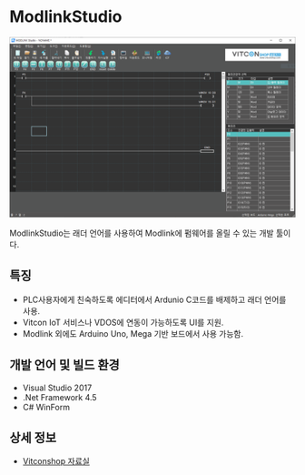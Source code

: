 # ModlinkStudio
![img1](./img/img1.png)

ModlinkStudio는 래더 언어를 사용하여 Modlink에 펌웨어를 올릴 수 있는 개발 툴이다.

## 특징
+ PLC사용자에게 친숙하도록 에디터에서 Ardunio C코드를 배제하고 래더 언어를 사용.
+ Vitcon IoT 서비스나 VDOS에 연동이 가능하도록 UI를 지원.
+ Modlink 외에도 Arduino Uno, Mega 기반 보드에서 사용 가능함.

## 개발 언어 및 빌드 환경
+ Visual Studio 2017
+ .Net Framework 4.5
+ C# WinForm

## 상세 정보
+ [Vitconshop 자료실](https://vitconshop.com/board/?id=modlinkstudio)
